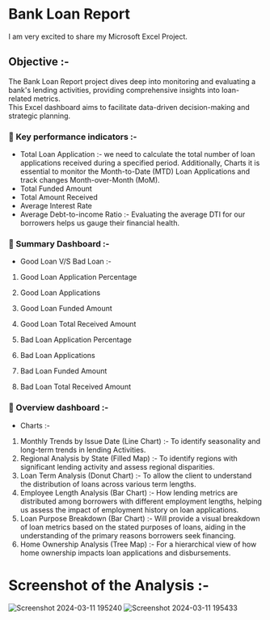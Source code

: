 # Bank Loan Report    
I am very excited to share my Microsoft Excel Project.
## Objective :-
The Bank Loan Report project dives deep into monitoring and evaluating a bank's lending activities, providing comprehensive insights into loan- related metrics.      
This Excel dashboard aims to facilitate data-driven decision-making and strategic planning.
### 📌 Key performance indicators :-
- Total Loan Application :- we need to calculate the total number of loan applications received during a specified period. Additionally, Charts it is essential to monitor the Month-to-Date (MTD) Loan Applications and track changes Month-over-Month (MoM).         
- Total Funded Amount             
- Total Amount Received           
- Average Interest Rate                    
- Average Debt-to-income Ratio :- Evaluating the average DTI for our borrowers helps us gauge their financial health.                 
### 📌 Summary Dashboard :-
- Good Loan V/S Bad Loan :-
            
1. Good Loan Application Percentage                 
2. Good Loan Applications                   
3. Good Loan Funded Amount               
4. Good Loan Total Received Amount          
                       
5. Bad Loan Application Percentage        
6. Bad Loan Applications         
7. Bad Loan Funded Amount        
8. Bad Loan Total Received Amount      

### 📌 Overview dashboard :-
- Charts :-

1. Monthly Trends by Issue Date (Line Chart) :- To identify seasonality and long-term trends in lending Activities.
2. Regional Analysis by State (Filled Map) :- To identify regions with significant lending activity and assess regional disparities.
3. Loan Term Analysis (Donut Chart) :- To allow the client to understand the distribution of loans across various term lengths.
4. Employee Length Analysis (Bar Chart) :- How lending metrics are distributed among borrowers with different employment lengths, helping us assess the impact of employment history on loan applications.
5. Loan Purpose Breakdown (Bar Chart) :- Will provide a visual breakdown of loan metrics based on the stated purposes of loans, aiding in the understanding of the primary reasons borrowers seek financing.
6. Home Ownership Analysis (Tree Map) :- For a hierarchical view of how home ownership impacts loan applications and disbursements.

# Screenshot of the Analysis :-
![Screenshot 2024-03-11 195240](https://github.com/MyProjects-5/Bank_Loan_Report/assets/140932670/8977de17-df0e-4571-8e79-50ad78b46845)
![Screenshot 2024-03-11 195433](https://github.com/MyProjects-5/Bank_Loan_Report/assets/140932670/1cadba3f-85e0-4acb-bbe8-8117f2893261)





